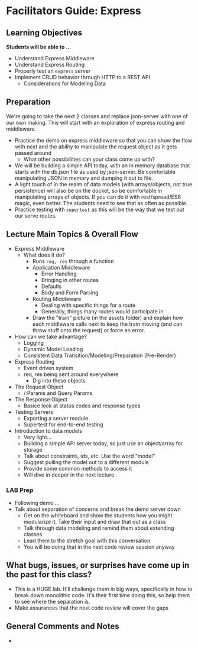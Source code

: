 # Facilitators Guide: Express

## Learning Objectives

**Students will be able to ...**

* Understand Express Middleware
* Understand Express Routing
* Properly test an `express` server
* Implement CRUD behavior through HTTP to a REST API
  * Considerations for Modeling Data

## Preparation
We're going to take the next 2 classes and replace json-server with one of our own making. This will start with an exploration of express routing and middleware.

* Practice the demo on express middleware so that you can show the flow with next and the ability to manipulate the request object as it gets passed around
  * What other possibilities can your class come up with?
* We will be building a simple API today, with an in memory database that starts with the db.json file as used by json-server. Be comfortable manipulating JSON in memory and dumping it out to file.
* A light touch of in the realm of data models (with arrays/objects, not true persistence) will also be on the docket, so be comfortable in manipulating arrays of objects. If you can do it with rest/spread/ES6 magic, even better. The students need to see that as often as possible.
* Practice testing with `supertest` as this will be the way that we test out our serve routes.

## Lecture Main Topics & Overall Flow

* Express Middleware
  * What does it do?
    * Runs `req, res` through a function
    * Application Middleware
      * Error Handling
      * Bringing in other routes
      * Defaults
      * Body and Form Parsing
    * Routing Middleware
      * Dealing with specific things for a route
      * Generally, things many routes would participate in
    * Draw the "train" picture (in the assets folder) and explain how each middleware calls next to keep the train moving (and can throw stuff onto the request) or force an error.
* How can we take advantage?
  * Logging
  * Dynamic Model Loading
  * Consistent Data Transition/Modeling/Preparation (Pre-Render)
* Express Routing
  * Event driven system
  * req, res being sent around everywhere
    * Dig into these objects
* The Request Object
  * /:Params and Query Params
* The Response Object
  * Basice look at status codes and response types
* Testing Servers
  * Exporting a server module
  * Supertest for end-to-end testing
* Introduction to data models
  * Very light...
  * Building a simple API server today, so just use an object/array for storage 
  * Talk about constraints, ids, etc. Use the word "model"
  * Suggest pulling the model out to a different module
  * Provide some common methods to access it
  * Will dive in deeper in the next lecture
  
### LAB Prep
* Following demo ...
* Talk about separation of concerns and break the demo server down
  * Get on the whiteboard and show the students how you might modularize it. Take their input and draw that out as a class
  * Talk through data modeling and remind them about extending classes 
  * Lead them to the stretch goal with this conversation.
  * You will be doing that in the next code review session anyway

## What bugs, issues, or surprises have come up in the past for this class?
* This is a HUGE lab. It'll challenge them in big ways, specifically in how to break down monolithic code. It's their first time doing this, so help them to see where the separation is.
* Make assurances that the next code review will cover the gaps

## General Comments and Notes
*
